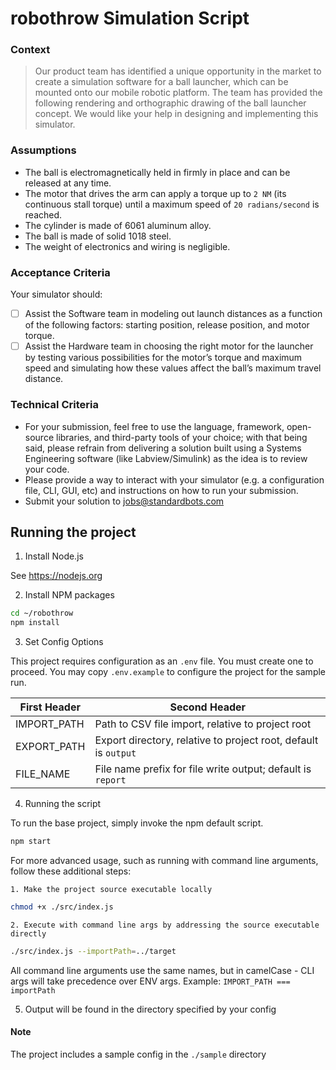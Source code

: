# robothrow Simulation Script

### Context

> Our product team has identified a unique opportunity in the market to create a simulation software for a ball launcher, which can be mounted onto our mobile robotic platform. The team has provided the following rendering and orthographic drawing of the ball launcher concept. We would like your help in designing and implementing this simulator.

### Assumptions

- The ball is electromagnetically held in firmly in place and can be released at any time.
- The motor that drives the arm can apply a torque up to `2 NM` (its continuous stall
  torque) until a maximum speed of `20 radians/second` is reached.
- The cylinder is made of 6061 aluminum alloy.
- The ball is made of solid 1018 steel.
- The weight of electronics and wiring is negligible.

### Acceptance Criteria

Your simulator should:

- [ ] Assist the Software team in modeling out launch distances as a function of the following factors: starting position, release position, and motor torque.
- [ ] Assist the Hardware team in choosing the right motor for the launcher by testing various possibilities for the motor’s torque and maximum speed and simulating how these values affect the ball’s maximum travel distance.

### Technical Criteria

- For your submission, feel free to use the language, framework, open-source libraries, and third-party tools of your choice; with that being said, please refrain from delivering a solution built using a Systems Engineering software (like Labview/Simulink) as the idea is to review your code.
- Please provide a way to interact with your simulator (e.g. a configuration file, CLI,
  GUI, etc) and instructions on how to run your submission.
- Submit your solution to [jobs@standardbots.com](mailto:jobs@standardbots.com)

## Running the project

1. Install Node.js

See https://nodejs.org

2. Install NPM packages

```bash
cd ~/robothrow
npm install
```

3. Set Config Options

This project requires configuration as an `.env` file. You must create one to proceed.
You may copy `.env.example` to configure the project for the sample run.

| First Header | Second Header                                                   |
| ------------ | --------------------------------------------------------------- |
| IMPORT_PATH  | Path to CSV file import, relative to project root               |
| EXPORT_PATH  | Export directory, relative to project root, default is `output` |
| FILE_NAME    | File name prefix for file write output; default is `report`     |

4. Running the script

To run the base project, simply invoke the npm default script.

```bash
npm start
```

For more advanced usage, such as running with command line arguments, follow these additional steps:

    1. Make the project source executable locally

```bash
chmod +x ./src/index.js
```

    2. Execute with command line args by addressing the source executable directly

```bash
./src/index.js --importPath=../target
```

All command line arguments use the same names, but in camelCase - CLI args will take precedence over ENV args.
Example: `IMPORT_PATH === importPath`

5. Output will be found in the directory specified by your config

#### Note

The project includes a sample config in the `./sample` directory
